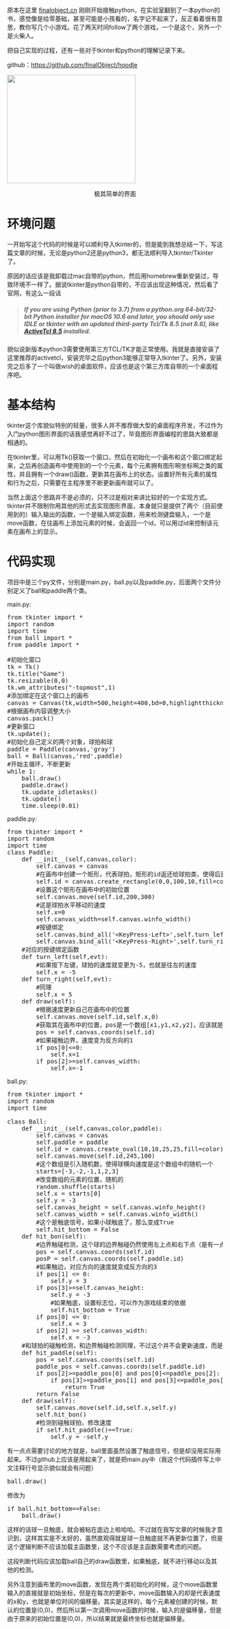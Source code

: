 原本在这里 <a href="http://finalobject.cn/lucario/hoddle">finalobject.cn</a>
刚刚开始接触python，在实验室翻到了一本python的书，感觉像是给零基础，甚至可能是小孩看的，名字记不起来了，反正看着很有意思，教你写几个小游戏。花了两天时间follow了两个游戏，一个是这个，另外一个是火柴人。

把自己实现的过程，还有一些对于tkinter和python的理解记录下来。

github：<a href="https://github.com/finalObject/hoodle">https://github.com/finalObject/hoodle</a>

<img class="size-medium wp-image-200 aligncenter" src="http://finalobject.cn/wp-content/uploads/2018/09/hoddle-1-300x253.jpg" alt="" width="300" height="253" />
<p style="text-align: center;">极其简单的界面</p>

<h1>环境问题</h1>
一开始写这个代码的时候是可以顺利导入tkinter的，但是能到我想总结一下，写这篇文章的时候，无论是python2还是python3，都无法顺利导入tkinter/Tkinter了。

原因的话应该是我卸载过mac自带的python，然后用homebrew重新安装过，导致环境不一样了。据说tkinter是python自带的，不应该出现这种情况，然后看了官网，有这么一段话
<blockquote>
<h5>If you are using Python (prior to 3.7) from a python.org 64-bit/32-bit Python installer for macOS 10.6 and later, you should only use IDLE or tkinter with an updated third-party Tcl/Tk 8.5 (not 8.6), like <a class="reference external" href="http://www.activestate.com/activetcl/downloads">ActiveTcl 8.5</a> installed.</h5>
</blockquote>
貌似说新版本python3需要使用第三方TCL/TK才能正常使用。我就是直接安装了这里推荐的activetcl，安装完毕之后python3能够正常导入tkinter了。另外，安装完之后多了一个叫做wish的桌面软件，应该也是这个第三方库自带的一个桌面程序吧。
<h1>基本结构</h1>
tkinter这个库貌似特别的轻量，很多人并不推荐做大型的桌面程序开发，不过作为入门python图形界面的话我感觉再好不过了，毕竟图形界面编程的思路大致都是相通的。

在tkinter里，可以用Tk()获取一个窗口，然后在初始化一个画布和这个窗口绑定起来，之后再创造画布中使用到的一个个元素，每个元素拥有图形啊坐标啊之类的属性，并且拥有一个draw()函数，更新其在画布上的状态。设置好所有元素的属性和行为之后，只需要在主程序里不断更新画布就可以了。

当然上面这个思路并不是必须的，只不过是相对来讲比较好的一个实现方式。tkinter并不限制你用其他的形式去实现图形界面，本身就只是提供了两个（目前使用到的）输入输出的函数，一个是输入绑定函数，用来检测键盘输入，一个是move函数，在往画布上添加元素的时候，会返回一个id，可以用过id来控制该元素在画布上的显示。
<h1>代码实现</h1>
项目中是三个py文件，分别是main.py，ball.py以及paddle.py，后面两个文件分别定义了ball和paddle两个类。

main.py:
<pre class="lang:python decode:true" title="main.py">from tkinter import *
import random
import time
from ball import *
from paddle import *

#初始化窗口
tk = Tk()
tk.title("Game")
tk.resizable(0,0)
tk.wm_attributes("-topmost",1)
#添加绑定在这个窗口上的画布
canvas = Canvas(tk,width=500,height=400,bd=0,highlightthickness=0)
#根据画布内容调整大小
canvas.pack()
#更新窗口
tk.update();
#初始化自己定义的两个对象，球拍和球
paddle = Paddle(canvas,'gray')
ball = Ball(canvas,'red',paddle)
#开始主循环，不断更新
while 1:
    ball.draw()
    paddle.draw()
    tk.update_idletasks()
    tk.update()
    time.sleep(0.01)
</pre>
paddle.py:
<pre class="lang:python decode:true" title="paddle.py">from tkinter import *
import random
import time
class Paddle:
    def __init__(self,canvas,color):
        self.canvas = canvas
        #在画布中创建一个矩形，代表球拍，矩形的id返还给球拍类，使得后面能够对其进行空寂
        self.id = canvas.create_rectangle(0,0,100,10,fill=color)
        #设置这个矩形在画布中的初始位置
        self.canvas.move(self.id,200,300)
        #这是球拍水平移动的速度
        self.x=0
        self.canvas_width=self.canvas.winfo_width()
        #按键绑定
        self.canvas.bind_all('&lt;KeyPress-Left&gt;',self.turn_left)
        self.canvas.bind_all('&lt;KeyPress-Right&gt;',self.turn_right)
    #对应的按键绑定函数   
    def turn_left(self,evt):
        #如果按下左键，球拍的速度就变更为-5，也就是往左的速度
        self.x = -5
    def turn_right(self,evt):
        #同理
        self.x = 5
    def draw(self):
        #根据速度更新自己在画布中的位置
        self.canvas.move(self.id,self.x,0)
        #获取其在画布中的位置，pos是一个数组[x1,y1,x2,y2]，应该就是左上点和右下点的坐标
        pos = self.canvas.coords(self.id)
        #如果碰触边界，速度变为反方向的1
        if pos[0]&lt;=0:
            self.x=1
        if pos[2]&gt;=self.canvas_width:
            self.x=-1</pre>
ball.py:
<pre class="lang:python decode:true" title="ball.py">from tkinter import *
import random
import time

class Ball:
    def __init__(self,canvas,color,paddle):
        self.canvas = canvas
        self.paddle = paddle
        self.id = canvas.create_oval(10,10,25,25,fill=color)
        self.canvas.move(self.id,245,100)
        #这个数组是引入随机数，使得球横向速度是这个数组中的随机一个
        starts=[-3,-2,-1,1,2,3]
        #改变数组的元素的位置，随机的
        random.shuffle(starts)
        self.x = starts[0]
        self.y = -3
        self.canvas_height = self.canvas.winfo_height()
        self.canvas_width = self.canvas.winfo_width()
        #这个是触底信号，如果小球触底了，那么变成True
        self.hit_bottom = False
    def hit_bon(self):
        #边界触碰检测，这个球的边界触碰仍然使用左上点和右下点（是有一点不科学）
        pos = self.canvas.coords(self.id)
        posP = self.canvas.coords(self.paddle.id)
        #如果触边，对应方向的速度就变成反方向的3
        if pos[1] &lt;= 0:
            self.y = 3
        if pos[3]&gt;=self.canvas_height:
            self.y = -3
            #如果触底，设置标志位，可以作为游戏结束的依据
            self.hit_bottom = True
        if pos[0] &lt;= 0:
            self.x = 3
        if pos[2] &gt;= self.canvas_width:
            self.x = -3
    #和球拍的碰触检测，和边界触碰检测同理，不过这个并不会更新速度，而是吧信号返回
    def hit_paddle(self):
        pos = self.canvas.coords(self.id)
        paddle_pos = self.canvas.coords(self.paddle.id)
        if pos[2]&gt;=paddle_pos[0] and pos[0]&lt;=paddle_pos[2]:
            if pos[3]&gt;=paddle_pos[1] and pos[3]&lt;=paddle_pos[3]:
                return True
        return False
    def draw(self):
        self.canvas.move(self.id,self.x,self.y)
        self.hit_bon()
        #检测到碰触球拍，修改速度
        if self.hit_paddle()==True:
            self.y = -self.y
</pre>
有一点点需要讨论的地方就是，ball里面虽然设置了触底信号，但是却没用实际用起来。不过github上应该是用起来了，就是把main.py中（我这个代码插件写上中文注释行号显示貌似就会有问题）
<pre class="lang:python decode:true ">ball.draw()</pre>
修改为
<pre class="lang:default decode:true ">if ball.hit_bottom==False:
    ball.draw()</pre>
这样的话球一旦触底，就会被粘在底边上啦哈哈。不过就在我写文章的时候我才意识到，这样其实是不太好的，虽然直观得就是球一旦触底就不再更新位置了，但是这个逻辑判断不应该加载主函数里，这个不应该是主函数需要考虑的问题。

这段判断代码应该加载ball自己的draw函数里，如果触底，就不进行移动以及其他的检测。

另外注意到画布里的move函数，发现在两个类初始化的时候，这个move函数里输入的直接就是初始坐标，但是在每次的更新中，move函数输入的却是代表速度的x和y，也就是单位时间的偏移量。其实是这样的，每个元素被创建的时候，默认的位置是(0,0)，然后所以第一次调用move函数的时候，输入的是偏移量，但是由于原来的初始位置是(0,0)，所以结果就是最终坐标也就是偏移量。
